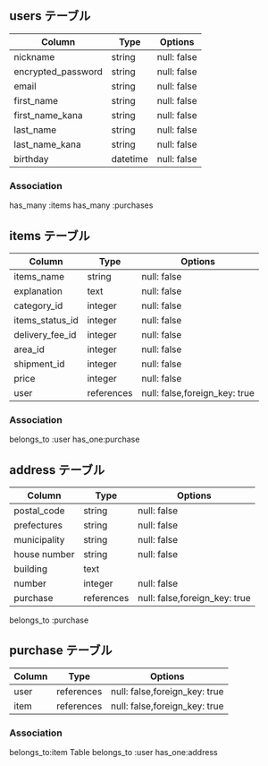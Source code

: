 ## users テーブル

| Column               | Type     | Options     |
| ----------           | ------   | ----------- |
| nickname             | string   | null: false |
| encrypted_password   | string   | null: false |
| email                | string   | null: false |
| first_name           | string   | null: false |
| first_name_kana      | string   | null: false |
| last_name            | string   | null: false |
| last_name_kana       | string   | null: false |
| birthday             | datetime | null: false |


### Association
has_many :items
has_many :purchases


## items テーブル

| Column           | Type         | Options                         |
| ------------     | ------       | -----------------------------   |
| items_name       | string       | null: false                     |
| explanation      | text         | null: false                     |
| category_id      | integer      | null: false                     |
| items_status_id  | integer      | null: false                     |
| delivery_fee_id  | integer      | null: false                     |
| area_id          | integer      | null: false                     |
| shipment_id      | integer      | null: false                     |
| price            | integer      | null: false                     |
| user             | references   | null: false,foreign_key: true   |




### Association

belongs_to :user
has_one:purchase 




## address テーブル

| Column       | Type       | Options                         |
| ----------   | ------     | -----------                     |
| postal_code  | string     | null: false                     |
| prefectures  | string     | null: false                     |
| municipality | string     | null: false                     |
| house number | string     | null: false                     |
| building     | text       |                                 |
| number       | integer    | null: false                     |
| purchase     | references | null: false,foreign_key: true   |


belongs_to :purchase



## purchase テーブル



| Column     | Type       | Options                         |
| ---------- | ------     | -----------                     |
| user       | references | null: false,foreign_key: true   |
| item       | references | null: false,foreign_key: true   |



### Association


belongs_to:item Table
belongs_to :user
has_one:address











